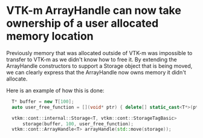 # VTK-m ArrayHandle can now take ownership of a user allocated memory location

Previously memory that was allocated outside of VTK-m was impossible to transfer to
VTK-m as we didn't know how to free it. By extending the ArrayHandle constructors
to support a Storage object that is being moved, we can clearly express that
the ArrayHandle now owns memory it didn't allocate.

Here is an example of how this is done:
```cpp
  T* buffer = new T[100];
  auto user_free_function = [](void* ptr) { delete[] static_cast<T*>(ptr); };

  vtkm::cont::internal::Storage<T, vtkm::cont::StorageTagBasic>
      storage(buffer, 100, user_free_function);
  vtkm::cont::ArrayHandle<T> arrayHandle(std::move(storage));
```
